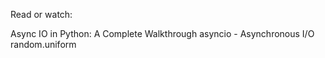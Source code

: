 Read or watch:

Async IO in Python: A Complete Walkthrough
asyncio - Asynchronous I/O
random.uniform

